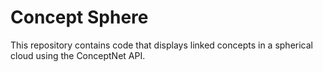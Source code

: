 # Concept Sphere

This repository contains code that displays linked concepts in a spherical cloud using the ConceptNet API.

